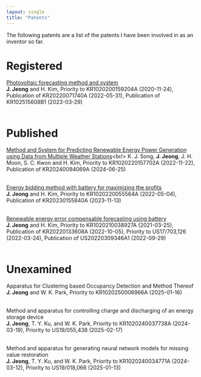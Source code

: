 ```yaml
---
layout: single
title: "Patents"
---
```


The following patents are a list of the patents I have been involved in as an inventor so far.

# __Registered__<br/>

[Photovoltaic forecasting method and system](https://patents.google.com/patent/KR102515608B1/en)<br/>
__J. Jeong__ and H. Kim, Priority to KR1020200159204A (2020-11-24), Publication of KR20220071740A (2022-05-31), Publication of KR102515608B1 (2023-03-29)<br/><br/>

# __Published__<br/>

[Method and System for Predicting Renewable Energy Power Generation using Data from Multiple Weather Stations]([https://patents.google.com/patent/KR20230155840A/en](https://patents.google.com/patent/KR20240094069A/en))<br/>
K. J. Song, __J. Jeong__, J. H. Moon, S. C. Kwon and H. Kim, Priority to KR1020220157702A (2022-11-22), Publication of KR20240094069A (2024-06-25)<br/><br/>

[Energy bidding method with battery for maximizing the profits](https://patents.google.com/patent/KR20230155840A/en)<br/>
__J. Jeong__ and H. Kim, Priority to KR1020220055564A (2022-05-04), Publication of KR20230155840A (2023-11-13)<br/><br/>

[Renewable energy error compensable forecasting using battery](https://patents.google.com/patent/KR20220133608A/en)<br/>
__J. Jeong__ and H. Kim, Priority to KR1020210038927A (2021-03-25), Publication of KR20220133608A (2022-10-05), Priority to US17/703,126 (2022-03-24), Publication of US20220309346A1 (2022-09-29)<br/><br/>

# __Unexamined__<br/>

Apparatus for Clustering based Occupancy Detection and Method Thereof<br/>
__J. Jeong__ and W. K. Park, Priority to KR1020250006966A (2025-01-16)<br/><br/>

Method and apparatus for controlling charge and discharging of an energy storage device<br/>
__J. Jeong__, T. Y. Ku, and W. K. Park, Priority to KR1020240037738A (2024-03-19), Priority to US19/055,438 (2025-02-17)<br/><br/>

Method and apparatus for generating neural network models for missing value restoration<br/>
__J. Jeong__, T. Y. Ku, and W. K. Park, Priority to KR1020240034771A (2024-03-12), Priority to US19/018,066 (2025-01-13)<br/><br/>
